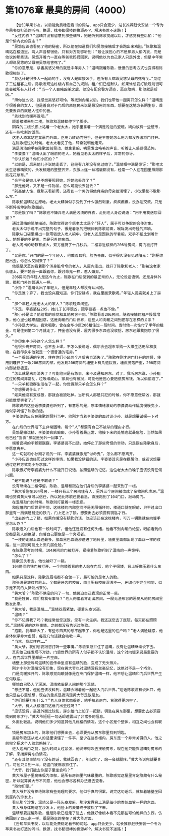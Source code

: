 # 第1076章 最臭的房间（4000）
        【告知苹果书友，以后能免费稳定看书的网站、app只会更少，站长推荐赶快安装一个专为苹果书友打造的听书，换源，找书都很棒的换源APP，解决书荒不迷路！】
       “女性内衣？”温晴并没有留意到那些细节，她是听到陈歌提醒以后，才感觉有些后怕：“他是个偷内衣的变态？”
       “吴悠应该也看见了他的秘密，所以他在知道我们和吴悠接触后才会跑出来劝阻。”陈歌和温晴站在楼道里，两人声音都很低，只有对方能够听到：“最让我担心的不是那男人偷内衣，而是他说的那些话。吴悠开着门一直在等爸爸妈妈回家，说明他以为自己家人只是外出，但是中年男人却说吴悠的父母被吴悠给害死了。”
       “你的意思是，杀害吴悠父母的就是中年男人？”温晴跟着陈歌，慢慢的思考方式也变得和陈歌很相似了。
       “我估计是很多人一起动的手，没有人是直接凶手，但所有人都跟吴悠父母的死有关。”见过了三位租客之后，陈歌发现这栋楼内有自己的规则，租户们已经默认，如果谁想要打破规则很可能会被所有人针对：“当一个人目睹凶杀之后，他没有配合警方调查，恶意隐瞒，那他就是帮凶。”
       “照你这么说，我感觉吴悠好可怜，等找到向暖以后，我们也带他一起离开怎么样？”温晴是个很善良的女人，但是善良对于门后的原住民来说是最没用的东西，想要在这地方长期生存，首先要丢弃的就是人性中的善。
       “先找到向暖再说吧。”
       顺着楼梯来到二楼，陈歌和温晴都停下了脚步。
       阴森的二楼长廊上站着一个老太太，她手里拿着一个满是污迹的瓷碗，碗内放有一些硬币，还有一些吃剩的饭菜。
       这老人原本站在某扇门外面，正用力转动门把手，但是不管她怎么用力都没办法将门打开。
       在陈歌经过的时候，老太太看见了他，转身就朝他走来。
       满是污渍的手在陈歌面前晃动，她拿着碗，嘴里发出咯咯的声音，听着让人感觉很恐怖。
       “李婆婆？”温晴认出了眼前的老人，她看见老太太的样子后，非常的惊讶。
       “你认识她？你们小区的？”
       “以前是，后来他儿子说她走丢了，已经有几年没有见过她了。”温晴眼中满是惊讶：“那老太太生活很精致的，头发梳理的整整齐齐，衣服上连一丝褶皱都没有，经常一个人在花园里照顾那些花花草草。”
       “会不会是她儿子不想要照顾她，将她给丢弃了？”
       “那是他妈，又不是一件物品，怎么可能说丢就丢？”
       “别高估人性，我那天看新闻，还看到一个男的将他瘫痪的母亲给活埋了，小说里都不敢那么写。”
       陈歌和温晴站在原地，老太太精神似乎受到了什么强烈刺激，疯疯癫癫，没办法交流，只是不断将碗伸到陈歌面前。
       “您是饿了吗？”陈歌也不嫌弃老人满是污渍的外衣，走到老人身边说道：“用不用我送您回家？”
       通过温晴的简单描述，陈歌觉得这个疯老太太是个“好人”，属于可以争取的合作对象。
       老太太似乎说不出完整的句子，很是着急的把碗伸到陈歌前面，喉咙发出奇怪的声响。
       陈歌从口袋里摸出一张零钱放入老人碗中，但老人还是固执的举着碗，双手不断比划着什么，她想要的不是钱，而是另外的东西。
       老人闹出的动静有点大，双方僵持了十几秒后，二楼靠近楼梯的206号房间，房门被打开了。
       “又是你。”开门的是一个年轻人，他戴着耳机，脸色苍白，似乎很久没有见过阳光：“刚把你赶出去，你怎么又回来了？”
       他很是厌恶的看着那个浑身脏兮兮的老人，从屋内走出，拽开了陈歌和老人：“别被这老家伙缠上，要不她会一直跟着你，跟讨命鬼一样，惹人嫌弃。”
       206房间的年轻人是迄今为止，陈歌在门后见到的最正常的人，无论说话语调，还是身体外貌，都和门外的普通人一样。
       “小孙？”温晴认出了年轻人，但是年轻人却没有认出她。
       “你是谁？算了，我也没兴趣知道，你们安静点，我在里面录歌呢。”年轻人说完就关上了房门。
       “那个年轻人是老太太的家人？”陈歌轻声问道。
       “不是，李婆婆住205，她儿子长得很凶，跟李婆婆一点也不像。”
       “那小孙是谁？他给我的感觉和其他房客不同。”陈歌看着206房间，随着接触的租户慢慢增多，他心里也越来越困惑，这是向暖的门后世界，这些人和向暖之间到底存在怎样的关系？
       “小孙是大学生，喜欢唱歌，曾在金华小区206租住过一段时间。当时他一次性付了半年的租金，可是住到第二个月就走了，押金也没有要，屋内很多东西也没收拾，房东还跟我抱怨了很久。”
       “你印象中小孙这个人怎么样？”
       “他很少离开房间，也不去上课，不怎么爱说话，偶尔会去超市采购一大堆生活用品和食物，在我印象中他就是一个很普通的宅男。”
       “一个很普通的宅男，住在你们小区两个月后离奇消失了。”陈歌在刚才房门打开的时候，使用阴瞳扫了一眼206房间内部，他发现206房间的墙壁上有几道裂痕，墙皮脱落严重，206房间内部装修极差。
       “怎么就是离奇消失了？可能他只是有急事，来不及通知房东。对了，我听房东说，小孙租住过的房间非常乱，垃圾堆成山，家具也有破损，可能他是担心要赔偿房东钱，所以偷偷跑了。”
       “一只羊和狼群生活在了一起，你觉得那只羊会怎么样？”
       “你想要说什么？”
       “如果他没有变成狼，那就会被狼吃掉。当所有人都是共犯的时候，你不愿意做帮凶，那就只能做受害者了。”
       陈歌说的这些话李婆婆也听到了，有意思的是，原本情绪激动的李婆婆动作幅度慢慢变小，她似乎听懂了陈歌的话。
       李婆婆的反应在陈歌的预料当中，他刚才当着李婆婆的面讨论小孙，就是想要试探一下对方。
       在门后的世界活下去非常困难，每个“人”都要有自己不被杀的理由才行。
       吴悠是撒谎精，李婆婆疯疯癫癫，小孙看着最正常，他接下来的处境也就最危险，当然如果他已经“妥协”那就是另外一回事了。
       端着瓷碗的手颤颤巍巍，李婆婆说不出话，她停止了那些奇怪的举动，只是跟在陈歌身后，不愿意离开。
       这一切就和小孙刚才说的一样，李婆婆就像是“讨命鬼”，怎么都不愿离开。
       “小孙应该也经历过这样的事情，如果我没猜错的话，李婆婆其实是在提醒他，或者说想要通过这种方式向小孙求救。”
       陈歌很好奇李婆婆为什么不能开口说话，按照温晴的记忆，这位老太太的嗓子应该没有任何问题。
       “是不能说？还是不敢说？”
       没有继续在二楼停留，陈歌、温晴和跟在他们身后的李婆婆一起来到了一楼。
       “黄大爷住在104号房，一楼只有三个房间住有人，另外三个房间被改成了杂物间和库房。”温晴也觉得黄大爷可以信任，所以她比陈歌还要着急，直接跑到了104门口，敲动房门。
       在温晴敲门的时候，陈歌则打量着一楼走廊。
       和应瞳的门后世界不同，这栋楼的内部空间不是无限循环的，楼道口就在眼前，只不过出口那里有一扇满是锈迹的铁门，门上还上了锁，想要出去必须要有钥匙才行。
       “出去的门上了锁，如果向暖没有钥匙的话，他应该还在这栋楼内，可万一钥匙就在向暖手里怎么办？”
       陈歌进入门后也有一段时间了，但他还是没有任何头绪，他看不到向暖的绝望，眼前看到的全都是别人的绝望，向暖自己更像是一个旁观者。
       “一楼的走廊上血迹最多，那血黑色血斑渗透进了地砖里，墙皮里面都出现了血丝一样的纹路，这一层很可能比上面几层危险。”
       在陈歌思考的时候，104房间的门被打开，紧接着陈歌听到了温晴的一声惊呼。
       “怎么了？”
       陈歌回头看去，他也被吓了一跳。
       104房间的铁门被打开，一个佝偻着背的老人站在门后，他个子很矮，背上好像压着什么东西。
       如果只是这样，陈歌连眉毛都不会皱一下，最可怕的是老人的脸。
       那张满是皱纹的脸上，全都是牙齿的咬痕，而且所有咬痕深浅不一，牙印也不完全相同，似乎是不同的人撕咬出来的。
       “黄大爷？”陈歌不确定的问了一句，他强迫自己表现的正常一些。
       “我是姓黄，你们找我有事吗？”老人佝偻着背走出房间，一股无法形容的恶臭从他的房间里散发出来。
       “黄大爷，我是温晴……”温晴双眉紧皱，硬着头皮说道。
       “温晴？”
       “你不记得我了吗？我经常给您送饭，您有一次生病，我还送您去了医院，每天都在照顾您。”温晴所说的这些事情，之前都没有告诉过陈歌。
       “抱歉，我年龄大了，有些东西真的想不起来了，你也是这里的住户吗？”老人满脸疑惑，他身体似乎非常虚弱，每说几句话就会咳嗽一声。
       “当然，我就住在……”
       “黄大爷，我们想要跟您打听一些事情。”陈歌果断拦住了温晴，没有让温晴继续说下去。
       其实他已经发现不对劲，门后世界的所有人似乎都不认识温晴，这个对向暖来说最重要的人，在门后世界里却是一片空白。
       墙壁上那些辱骂温晴的宣传单里没有温晴的脸，变成了无头照片。
       刚才小孙对温晴没有印象，现在黄大爷也对温晴没有丝毫记忆，这绝对不是一个巧合。
       门是向暖推开的，陈歌感觉向暖就像是在专门保护温晴一样，他不想让温晴和门后世界产生任何联系。
       哪怕自己坠入了深渊，温晴依旧是人间的那个温晴。
       “想法不错，但他应该没料到，温晴会跟着他一起进入门后世界。”这话陈歌没有说出口，他也只是在心里想想，现在的重点是搞清楚黄大爷是敌是友。
       “你们想要打听什么？”老人身体状态很差，他手扶着房门，背驼得更厉害了。
       “大爷，有人从楼道口这扇门出去过吗？”
       “应该没有，最近外面比较乱，房东给门上加了一把锁，钥匙在房东那里，想要出去必须要找到房东才行。”黄大爷短短一句话却透露出了非常多的信息。
       外面比较乱，说明他们多少知道其他几栋楼的情况，这个小区是个整体，相互之间也会有联系。
       锁是房东加上的，陈歌他们想要出去，必须要先从房东那里找到钥匙。
       最后陈歌还从老人的话里读懂了一件事，至少在这栋楼内，房东是一个非常关键的人，他之前完全把这个人给忽略掉了。
       进入这扇门之前，因为时间太过紧张，他没来得及去接触房东，现在他只能靠温晴对房东的了解，来揣摩房东的情况。
       “还有其他事情吗？没有的话，我就回去了。年纪大了，站一会就腿疼。”黄大爷说完就要关门，可他只关到一半，防盗门被陈歌抓住了。
       “大爷，我们能去你屋子里坐会吗？”
       黄大爷屋子里臭味极为浓郁，是所有房间里气味最重的，陈歌感觉这屋里肯定隐藏有什么秘密，所以就算黄大爷不同意，他也会想尽各种办法进去查看。
       “随你们便。”
       黄大爷并没有拒绝陈歌有些无理的要求，他似乎真的很累，说完这句话后，就扶着墙壁坐回到屋内的沙发上。
       看见那个沙发，温晴又是一阵头皮发麻，那沙发靠背上满是细小的类似血管一样的东西。
       黄大爷身体蜷缩在沙发上，他脸上的表情终于放松了下来。
       温晴想要提醒陈歌，但是陈歌已经走了进去，他就好像根本看不见那些可怕诡异的东西，仿佛回到了自己家一样，很是随意的坐在了黄大爷对面。
       【告知苹果书友，以后能免费稳定看书的网站、app只会更少，站长推荐赶快安装一个专为苹果书友打造的听书，换源，找书都很棒的换源APP，解决书荒不迷路！】